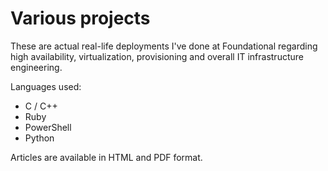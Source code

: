 Various projects
====

These are actual real-life deployments I've done at Foundational regarding high availability, virtualization, provisioning and overall IT infrastructure engineering. 

Languages used:
* C / C++
* Ruby 
* PowerShell
* Python

Articles are available in HTML and PDF format.
